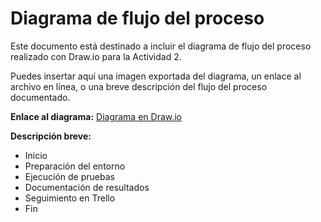 # Diagrama de flujo del proceso

Este documento está destinado a incluir el diagrama de flujo del proceso realizado con Draw.io para la Actividad 2.

Puedes insertar aquí una imagen exportada del diagrama, un enlace al archivo en línea, o una breve descripción del flujo del proceso documentado.

**Enlace al diagrama:**
[Diagrama en Draw.io](https://drive.google.com/file/d/1NQb3mFCf4qPLfUIWpXHXIwlWuklpzunb/view?usp=sharing)

**Descripción breve:**
- Inicio
- Preparación del entorno
- Ejecución de pruebas
- Documentación de resultados
- Seguimiento en Trello
- Fin
